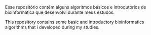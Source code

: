 Esse repositório contém alguns algoritmos básicos e introdutórios de bioinformática que desenvolvi durante meus estudos.

This repository contains some basic and introductory bioinformatics algorithms that i developed during my studies.
